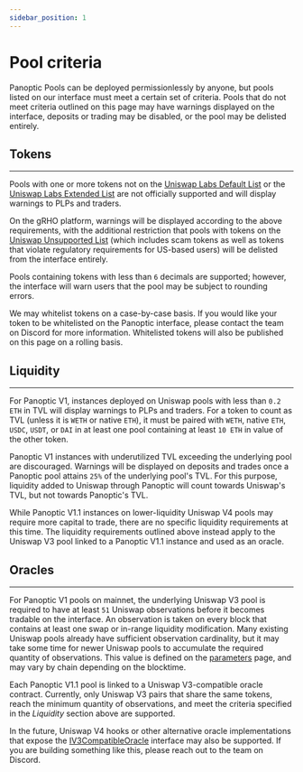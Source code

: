 ```yaml
---
sidebar_position: 1
---
```


# Pool criteria

Panoptic Pools can be deployed permissionlessly by anyone, but pools listed on our interface must meet a certain set of criteria. Pools that do not meet criteria outlined on this page may have warnings displayed on the interface, deposits or trading may be disabled, or the pool may be delisted entirely.

## Tokens

---
Pools with one or more tokens not on the [Uniswap Labs Default List](https://tokenlists.org/token-list?url=https://tokens.uniswap.org) or the [Uniswap Labs Extended List](https://tokenlists.org/token-list?url=https://tokens.uniswap.org) are not officially supported and will display warnings to PLPs and traders.

On the gRHO platform, warnings will be displayed according to the above requirements, with the additional restriction that pools with tokens on the [Uniswap Unsupported List](https://unsupportedtokens.uniswap.org/) (which includes scam tokens as well as tokens that violate regulatory requirements for US-based users) will be delisted from the interface entirely.

Pools containing tokens with less than `6` decimals are supported; however, the interface will warn users that the pool may be subject to rounding errors.

We may whitelist tokens on a case-by-case basis. If you would like your token to be whitelisted on the Panoptic interface, please contact the team on Discord for more information. Whitelisted tokens will also be published on this page on a rolling basis.

## Liquidity

---
For Panoptic V1, instances deployed on Uniswap pools with less than `0.2 ETH` in TVL will display warnings to PLPs and traders. 
For a token to count as TVL (unless it is `WETH` or native `ETH`), it must be paired with `WETH`, native `ETH`, `USDC`, `USDT`, or `DAI` in at least one pool containing at least `10 ETH` in value of the other token.

Panoptic V1 instances with underutilized TVL exceeding the underlying pool are discouraged. 
Warnings will be displayed on deposits and trades once a Panoptic pool attains `25%` of the underlying pool's TVL.
For this purpose, liquidity added to Uniswap through Panoptic will count towards Uniswap's TVL, but not towards Panoptic's TVL. 

While Panoptic V1.1 instances on lower-liquidity Uniswap V4 pools may require more capital to trade, there are no specific liquidity requirements at this time. The liquidity requirements outlined above instead apply to the Uniswap V3 pool linked to a Panoptic V1.1 instance and used as an oracle.

## Oracles

---
For Panoptic V1 pools on mainnet, the underlying Uniswap V3 pool is required to have at least `51` Uniswap observations before it becomes tradable on the interface. An observation is taken on every block that contains at least one swap or in-range liquidity modification. Many existing Uniswap pools already have sufficient observation cardinality, but it may take some time for newer Uniswap pools to accumulate the required quantity of observations. This value is defined on the [parameters](/docs/developers/parameters) page, and may vary by chain depending on the blocktime. 

Each Panoptic V1.1 pool is linked to a Uniswap V3-compatible oracle contract. Currently, only Uniswap V3 pairs that share the same tokens, reach the minimum quantity of observations, and meet the criteria specified in the *Liquidity* section above are supported. 

In the future, Uniswap V4 hooks or other alternative oracle implementations that expose the [IV3CompatibleOracle](/docs/developers/V1.1/interfaces/interface.IV3CompatibleOracle) interface may also be supported. If you are building something like this, please reach out to the team on Discord.

